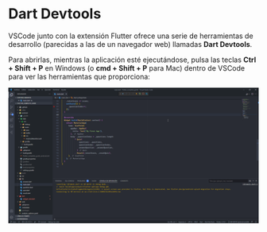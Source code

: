 # Dart Devtools

VSCode junto con la extensión Flutter ofrece una serie de herramientas de desarrollo (parecidas a las de un navegador web) llamadas **Dart Devtools**.

Para abrirlas, mientras la aplicación esté ejecutándose, pulsa las teclas **Ctrl + Shift + P** en Windows (o **cmd + Shift + P** para Mac) dentro de VSCode para ver las herramientas que proporciona:

![Dart Devtools](/images/dart-devtools.gif?raw=true "Dart Devtools")